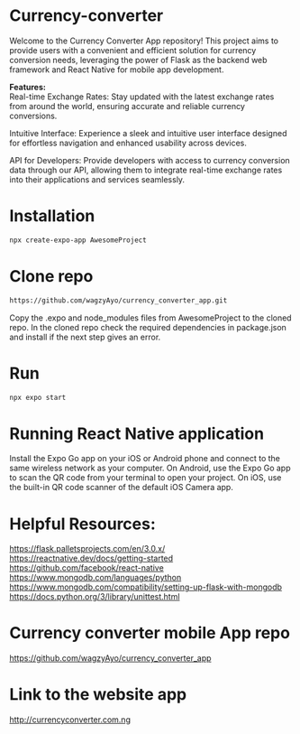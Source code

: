 # Currency-converter
Welcome to the Currency Converter App repository! This project aims to provide users with a convenient and efficient solution for currency conversion needs, leveraging the power of Flask as the backend web framework and React Native for mobile app development.

<b> Features:</b>
<br>
 Real-time Exchange Rates: 
 Stay updated with the latest exchange rates from around the world, ensuring accurate and reliable currency conversions.

 Intuitive Interface: 
 Experience a sleek and intuitive user interface designed for effortless navigation and enhanced usability across devices.

 API for Developers: 
 Provide developers with access to currency conversion data through our API, allowing them to integrate real-time exchange rates into their applications and services 
 seamlessly.


# Installation

``` bash 
npx create-expo-app AwesomeProject
```

# Clone repo

``` bash
https://github.com/wagzyAyo/currency_converter_app.git
```
Copy the .expo and node_modules files from AwesomeProject to the cloned repo.
In the cloned repo check the required dependencies in package.json and install if the next step gives an error.

#  Run

``` bash
npx expo start
```

# Running React Native application

Install the Expo Go app on your iOS or Android phone and connect to the same wireless network as your computer. On Android, use the Expo Go app to scan the QR code from your terminal to open your project. On iOS, use the built-in QR code scanner of the default iOS Camera app.

# Helpful Resources:

https://flask.palletsprojects.com/en/3.0.x/<br>
https://reactnative.dev/docs/getting-started<br>
https://github.com/facebook/react-native<br>
https://www.mongodb.com/languages/python<br>
https://www.mongodb.com/compatibility/setting-up-flask-with-mongodb<br>
https://docs.python.org/3/library/unittest.html


# Currency converter mobile App repo

https://github.com/wagzyAyo/currency_converter_app


# Link to the website app

http://currencyconverter.com.ng
